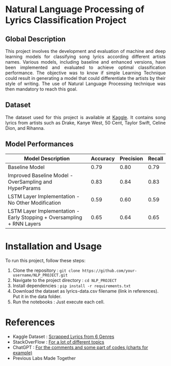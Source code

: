 # Natural Language Processing of Lyrics Classification Project

## Global Description
<div style="text-align: justify;">
This project involves the development and evaluation of machine and deep learning models for classifying song lyrics according different artists names. Various models, including baseline and enhanced versions, have been implemented and evaluated to achieve optimal classification performance.
The objective was to know if simple Learning Technique could result in generating a model that could differentiate the artists by their style of writing.
The use of Natural Language Processing technique was then mandatory to reach this goal.
</div>

## Dataset
<div style="text-align: justify;">
The dataset used for this project is available at <a href='https://www.kaggle.com/datasets/neisse/scrapped-lyrics-from-6-genres/'>Kaggle</a>. It contains song lyrics from artists such as Drake, Kanye West, 50 Cent, Taylor Swift, Celine Dion, and Rihanna.
</div>

## Model Performances

| Model Description                                   | Accuracy | Precision | Recall | 
|-----------------------------------------------------|----------|-----------|--------|
| Baseline Model                                      | 0.79     | 0.80      | 0.79   | 
| Improved Baseline Model - OverSampling and HyperParams | 0.83  | 0.84      | 0.83   |
| LSTM Layer Implementation - No Other Modification   | 0.59     | 0.60      | 0.59   |
| LSTM Layer Implementation - Early Stopping + Oversampling + RNN Layers | 0.65 | 0.64      | 0.65   |

# Installation and Usage

To run this project, follow these steps:

1. Clone the repository : `git clone https://github.com/your-username/NLP_PROJECT.git`
2. Navigate to the project directory : `cd NLP_PROJECT`
3. Install dependencies : `pip install -r requirements.txt`
4. Download the dataset as lyrics-data.csv filename (link in references). Put it in the data folder.
5. Run the notebooks : Just execute each cell.

# References

- Kaggle Dataset : [Scrapped Lyrics from 6 Genres](https://www.kaggle.com/datasets/neisse/scrapped-lyrics-from-6-genres/)
- StackOverFlow : [For a lot of different topics](https://stackoverflow.com/)
- ChatGPT : [For the comments and some part of codes (charts for example)](https://chat.openai.com/)
- Previous Labs Made Together